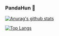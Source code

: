 ### PandaHun 🐼

[![Anurag's github stats](https://github-readme-stats.vercel.app/api?username=PandaHun&count_private=true&show_icons=true&theme=raidcal)](https://github.com/anuraghazra/github-readme-stats)

[![Top Langs](https://github-readme-stats.vercel.app/api/top-langs/?username=PandaHun&layout=compact)](https://github.com/anuraghazra/github-readme-stats)
